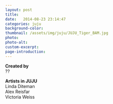 ```yaml
---
layout: post
title: 
date:   2014-08-23 23:14:47
categories: juju
background-color: 
thumbnail: /assets/img/juju/JUJU_Tiger_BAM.jpg
photo: 
photo-alt: 
custom-excerpt: 
page-introduction: 
---
```

**Created by**<br>
??

**Artists in JUJU**<br>
Linda Diteman<br>
Alex Reisfar<br>
Victoria Weiss